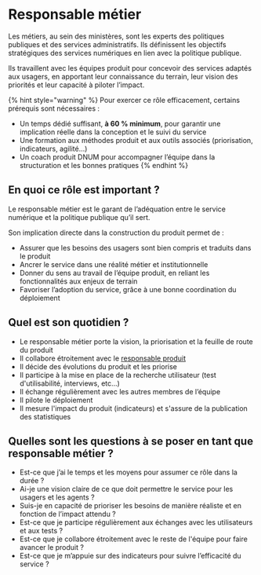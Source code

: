 # Responsable métier

Les métiers, au sein des ministères, sont les experts des politiques publiques et des services administratifs. Ils définissent les objectifs stratégiques des services numériques en lien avec la politique publique.

Ils travaillent avec les équipes produit pour concevoir des services adaptés aux usagers, en apportant leur connaissance du terrain, leur vision des priorités et leur capacité à piloter l’impact.

{% hint style="warning" %}
Pour exercer ce rôle efficacement, certains prérequis sont nécessaires :

* Un temps dédié suffisant, **à 60 % minimum**, pour garantir une implication réelle dans la conception et le suivi du service
* Une formation aux méthodes produit et aux outils associés (priorisation, indicateurs, agilité…)
* Un coach produit DNUM pour accompagner l’équipe dans la structuration et les bonnes pratiques
{% endhint %}

## En quoi ce rôle est important ?

Le responsable métier est le garant de l’adéquation entre le service numérique et la politique publique qu’il sert.

Son implication directe dans la construction du produit permet de :

* Assurer que les besoins des usagers sont bien compris et traduits dans le produit
* Ancrer le service dans une réalité métier et institutionnelle
* Donner du sens au travail de l’équipe produit, en reliant les fonctionnalités aux enjeux de terrain
* Favoriser l’adoption du service, grâce à une bonne coordination du déploiement

## Quel est son quotidien ?

* Le responsable métier porte la vision, la priorisation et la feuille de route du produit
* Il collabore étroitement avec le [responsable produit](responsable-produit.md)
* Il décide des évolutions du produit et les priorise
* Il participe à la mise en place de la recherche utilisateur (test d'utilisabilité, interviews, etc...)
* Il échange régulièrement avec les autres membres de l’équipe
* Il pilote le déploiement
* Il mesure l'impact du produit (indicateurs) et s'assure de la publication des statistiques

## Quelles sont les questions à se poser en tant que responsable métier ?

* Est-ce que j’ai le temps et les moyens pour assumer ce rôle dans la durée ?
* Ai-je une vision claire de ce que doit permettre le service pour les usagers et les agents ?
* Suis-je en capacité de prioriser les besoins de manière réaliste et en fonction de l’impact attendu ?
* Est-ce que je participe régulièrement aux échanges avec les utilisateurs et aux tests ?
* Est-ce que je collabore étroitement avec le reste de l'équipe pour faire avancer le produit ?
* Est-ce que je m’appuie sur des indicateurs pour suivre l’efficacité du service ?
